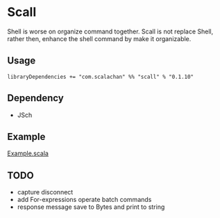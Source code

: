 # Scall
Shell is worse on organize command together. Scall is not replace Shell, rather then, enhance the shell command by make it organizable.

## Usage
`libraryDependencies += "com.scalachan" %% "scall" % "0.1.10"`

## Dependency
- JSch

## Example
[Example.scala](https://github.com/LoranceChen/scall/blob/master/src/test/scala/Example.scala)

## TODO
- capture disconnect
- add For-expressions operate batch commands
- response message save to Bytes and print to string
